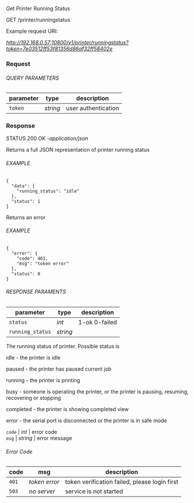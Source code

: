 Get Printer Running Status

GET /printer/runningstatus

Example request URI:

_http://192.168.0.57:10800/v1/printer/runningstatus?token=7e03512ff53f81356d86af32ff58402e_

### Request

###### QUERY PARAMETERS

| parameter | type     | description         |
| --------- | -------- | ------------------- |
| `token`   | _string_ | user authentication |

### Response

STATUS 200 OK _-application/json_

Returns a full JSON representation of printer running status

###### EXAMPLE

    {
      "data": {
        "running_status": "idle"
      },
      "status": 1
    }


Returns an error

###### EXAMPLE

    {
      "error": {
        "code": 401,
        "msg": "token error"
      },
      "status": 0
    }


###### RESPONSE PARAMENTS

| parameter        | type     | description   |
| ---------------- | -------- | ------------- |
| `status`         | _int_    | 1-ok 0-failed |
| `running_status` | _string_ |

The running status of printer. Possible status is

idle - the printer is idle

paused - the printer has paused current job

running - the printer is printing

busy - someone is operating the printer, or the printer is pausing, resuming,
recovering or stopping

completed - the printer is showing completed view

error - the serial port is disconnected or the printer is in safe mode

`code` | _int_ | error code  
`msg` | _string_ | error message

###### Error Code

| code  | msg           | description                                   |
| ----- | ------------- | --------------------------------------------- |
| `401` | _token error_ | token verification failed, please login first |
| `503` | _no server_   | service is not started                        |
